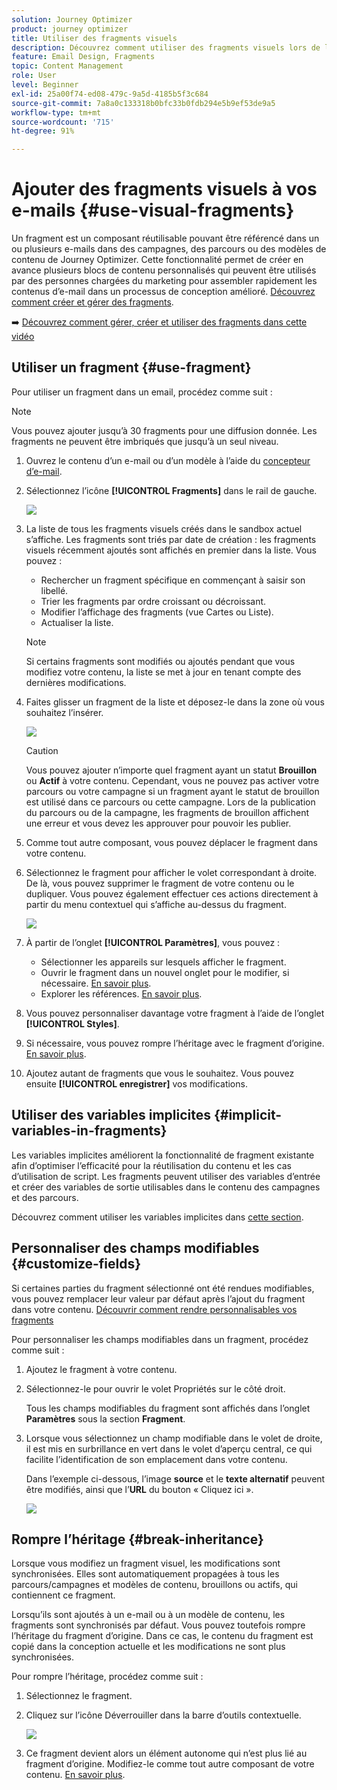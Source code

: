 ```yaml
---
solution: Journey Optimizer
product: journey optimizer
title: Utiliser des fragments visuels
description: Découvrez comment utiliser des fragments visuels lors de la création d’e-mails dans des campagnes et des parcours Journey Optimizer.
feature: Email Design, Fragments
topic: Content Management
role: User
level: Beginner
exl-id: 25a00f74-ed08-479c-9a5d-4185b5f3c684
source-git-commit: 7a8a0c133318b0bfc33b0fdb294e5b9ef53de9a5
workflow-type: tm+mt
source-wordcount: '715'
ht-degree: 91%

---
```


# Ajouter des fragments visuels à vos e-mails {#use-visual-fragments}

Un fragment est un composant réutilisable pouvant être référencé dans un ou plusieurs e-mails dans des campagnes, des parcours ou des modèles de contenu de Journey Optimizer. Cette fonctionnalité permet de créer en avance plusieurs blocs de contenu personnalisés qui peuvent être utilisés par des personnes chargées du marketing pour assembler rapidement les contenus d’e-mail dans un processus de conception amélioré. [Découvrez comment créer et gérer des fragments](../content-management/fragments.md).

➡️ [Découvrez comment gérer, créer et utiliser des fragments dans cette vidéo](../content-management/fragments.md#video-fragments)

## Utiliser un fragment {#use-fragment}

Pour utiliser un fragment dans un email, procédez comme suit :

>[!NOTE]
>
>Vous pouvez ajouter jusqu’à 30 fragments pour une diffusion donnée. Les fragments ne peuvent être imbriqués que jusqu’à un seul niveau.


1. Ouvrez le contenu d’un e-mail ou d’un modèle à l’aide du [concepteur d’e-mail](get-started-email-design.md).

1. Sélectionnez l’icône **[!UICONTROL Fragments]** dans le rail de gauche.

   ![](assets/fragments-in-designer.png)

1. La liste de tous les fragments visuels créés dans le sandbox actuel s’affiche. Les fragments sont triés par date de création : les fragments visuels récemment ajoutés sont affichés en premier dans la liste. Vous pouvez :

   * Rechercher un fragment spécifique en commençant à saisir son libellé.
   * Trier les fragments par ordre croissant ou décroissant.
   * Modifier l’affichage des fragments (vue Cartes ou Liste).
   * Actualiser la liste.

   >[!NOTE]
   >
   >Si certains fragments sont modifiés ou ajoutés pendant que vous modifiez votre contenu, la liste se met à jour en tenant compte des dernières modifications.

1. Faites glisser un fragment de la liste et déposez-le dans la zone où vous souhaitez l’insérer.

   ![](assets/fragment-insert.png)

   >[!CAUTION]
   >
   >Vous pouvez ajouter n’importe quel fragment ayant un statut **Brouillon** ou **Actif** à votre contenu. Cependant, vous ne pouvez pas activer votre parcours ou votre campagne si un fragment ayant le statut de brouillon est utilisé dans ce parcours ou cette campagne. Lors de la publication du parcours ou de la campagne, les fragments de brouillon affichent une erreur et vous devez les approuver pour pouvoir les publier.

1. Comme tout autre composant, vous pouvez déplacer le fragment dans votre contenu.

1. Sélectionnez le fragment pour afficher le volet correspondant à droite. De là, vous pouvez supprimer le fragment de votre contenu ou le dupliquer. Vous pouvez également effectuer ces actions directement à partir du menu contextuel qui s’affiche au-dessus du fragment.

   ![](assets/fragment-right-pane.png)

1. À partir de l’onglet **[!UICONTROL Paramètres]**, vous pouvez :

   * Sélectionner les appareils sur lesquels afficher le fragment.
   * Ouvrir le fragment dans un nouvel onglet pour le modifier, si nécessaire. [En savoir plus](../content-management/fragments.md#edit-fragments).
   * Explorer les références. [En savoir plus](../content-management/fragments.md#explore-references).

1. Vous pouvez personnaliser davantage votre fragment à l’aide de l’onglet **[!UICONTROL Styles]**.

1. Si nécessaire, vous pouvez rompre l’héritage avec le fragment d’origine. [En savoir plus](#break-inheritance).

1. Ajoutez autant de fragments que vous le souhaitez. Vous pouvez ensuite **[!UICONTROL enregistrer]** vos modifications.

## Utiliser des variables implicites {#implicit-variables-in-fragments}

Les variables implicites améliorent la fonctionnalité de fragment existante afin d’optimiser l’efficacité pour la réutilisation du contenu et les cas d’utilisation de script. Les fragments peuvent utiliser des variables d’entrée et créer des variables de sortie utilisables dans le contenu des campagnes et des parcours.

Découvrez comment utiliser les variables implicites dans [cette section](../personalization/use-expression-fragments.md#implicit-variables).

## Personnaliser des champs modifiables {#customize-fields}

Si certaines parties du fragment sélectionné ont été rendues modifiables, vous pouvez remplacer leur valeur par défaut après l’ajout du fragment dans votre contenu. [Découvrir comment rendre personnalisables vos fragments](../content-management/customizable-fragments.md)

Pour personnaliser les champs modifiables dans un fragment, procédez comme suit :

1. Ajoutez le fragment à votre contenu.

1. Sélectionnez-le pour ouvrir le volet Propriétés sur le côté droit.

   Tous les champs modifiables du fragment sont affichés dans l’onglet **Paramètres** sous la section **Fragment**.

1. Lorsque vous sélectionnez un champ modifiable dans le volet de droite, il est mis en surbrillance en vert dans le volet d’aperçu central, ce qui facilite l’identification de son emplacement dans votre contenu.

   Dans l’exemple ci-dessous, l’image **source** et le **texte alternatif** peuvent être modifiés, ainsi que l’**URL** du bouton « Cliquez ici ».

   ![](assets/fragment-editable.png)

## Rompre l’héritage {#break-inheritance}

Lorsque vous modifiez un fragment visuel, les modifications sont synchronisées. Elles sont automatiquement propagées à tous les parcours/campagnes et modèles de contenu, brouillons ou actifs, qui contiennent ce fragment.

Lorsqu’ils sont ajoutés à un e-mail ou à un modèle de contenu, les fragments sont synchronisés par défaut. Vous pouvez toutefois rompre l’héritage du fragment d’origine. Dans ce cas, le contenu du fragment est copié dans la conception actuelle et les modifications ne sont plus synchronisées.

Pour rompre l’héritage, procédez comme suit :

1. Sélectionnez le fragment.

1. Cliquez sur l’icône Déverrouiller dans la barre d’outils contextuelle.

   ![](assets/fragment-break-inheritance.png)

1. Ce fragment devient alors un élément autonome qui n’est plus lié au fragment d’origine. Modifiez-le comme tout autre composant de votre contenu. [En savoir plus](content-components.md).
